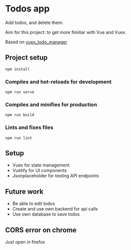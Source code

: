 # Todos app

Add todos, and delete them.

Aim for this project: to get more fimiliar with Vue and Vuex.

Based on [vuex_todo_manager](https://github.com/bradtraversy/vuex_todo_manager)

## Project setup

```
npm install
```

### Compiles and hot-reloads for development

```
npm run serve
```

### Compiles and minifies for production

```
npm run build
```

### Lints and fixes files

```
npm run lint
```

## Setup

- Vuex for state management
- Vuetify for UI components
- Jsonplaceholder for testing API endpoints

## Future work

- Be able to edit todos
- Create and use own backend for api calls
- Use own database to save todos

## CORS error on chrome

Just open in firefox
